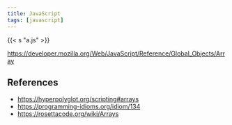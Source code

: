 ```yaml
---
title: JavaScript
tags: [javascript]
---
```


{{< s "a.js" >}}

<https://developer.mozilla.org/Web/JavaScript/Reference/Global_Objects/Array>

## References

- <https://hyperpolyglot.org/scripting#arrays>
- <https://programming-idioms.org/idiom/134>
- <https://rosettacode.org/wiki/Arrays>
